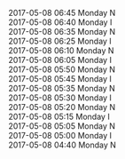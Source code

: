 2017-05-08 06:45 Monday  N  
2017-05-08 06:40 Monday  I  
2017-05-08 06:35 Monday  N  
2017-05-08 06:25 Monday  I  
2017-05-08 06:10 Monday  N  
2017-05-08 06:05 Monday  I  
2017-05-08 05:50 Monday  N  
2017-05-08 05:45 Monday  I  
2017-05-08 05:35 Monday  N  
2017-05-08 05:30 Monday  I  
2017-05-08 05:20 Monday  N  
2017-05-08 05:15 Monday  I  
2017-05-08 05:05 Monday  N  
2017-05-08 05:00 Monday  I  
2017-05-08 04:40 Monday  N  
